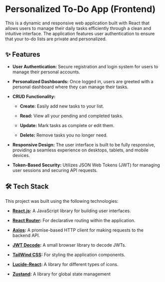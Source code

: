 # Personalized To-Do App (Frontend)

This is a dynamic and responsive web application built with React that allows users to manage their daily tasks efficiently through a clean and intuitive interface. The application features user authentication to ensure that your to-do lists are private and personalized.

## ✨ Features

*   **User Authentication:** Secure registration and login system for users to manage their personal accounts.
    
*   **Personalized Dashboards:** Once logged in, users are greeted with a personal dashboard where they can manage their tasks.
    
*   **CRUD Functionality:**
    
    *   **Create:** Easily add new tasks to your list.
        
    *   **Read:** View all your pending and completed tasks.
        
    *   **Update:** Mark tasks as complete or edit them.
        
    *   **Delete:** Remove tasks you no longer need.
        
*   **Responsive Design:** The user interface is built to be fully responsive, providing a seamless experience on desktops, tablets, and mobile devices.
    
*   **Token-Based Security:** Utilizes JSON Web Tokens (JWT) for managing user sessions and securing API requests.
    

## 🛠️ Tech Stack

This project was built using the following technologies:

*   [**React.js**](https://react.dev/ "null")**:** A JavaScript library for building user interfaces.
    
*   [**React Router**](https://reactrouter.com/ "null")**:** For declarative routing within the application.
    
*   [**Axios**](https://axios-http.com/ "null")**:** A promise-based HTTP client for making requests to the backend API.
    
*   [**JWT Decode**](https://www.jwt.io/ "null")**:** A small browser library to decode JWTs.
    
*   [**TailWind CSS**](https://tailwindcss.com/)**:** For styling the application components.
  
*   [**Lucide-React**](https://lucide.dev/guide/packages/lucide-react)**:** A library for different types of icons.

*   [**Zustand**](https://zustand-demo.pmnd.rs/)**:** A library for global state management
    
